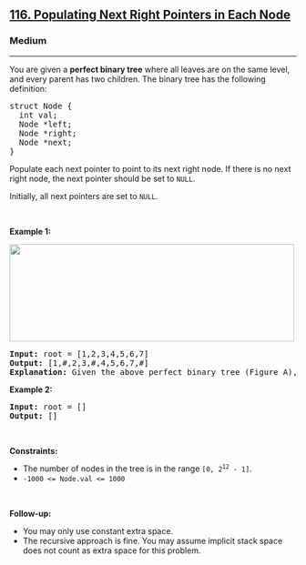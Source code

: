 <h2><a href="https://leetcode.com/problems/populating-next-right-pointers-in-each-node/">116. Populating Next Right Pointers in Each Node</a></h2><h3>Medium</h3><hr><div bis_skin_checked="1"><p>You are given a <strong>perfect binary tree</strong> where all leaves are on the same level, and every parent has two children. The binary tree has the following definition:</p>

<pre>struct Node {
  int val;
  Node *left;
  Node *right;
  Node *next;
}
</pre>

<p>Populate each next pointer to point to its next right node. If there is no next right node, the next pointer should be set to <code>NULL</code>.</p>

<p>Initially, all next pointers are set to <code>NULL</code>.</p>

<p>&nbsp;</p>
<p><strong>Example 1:</strong></p>
<img alt="" src="https://assets.leetcode.com/uploads/2019/02/14/116_sample.png" style="width: 500px; height: 171px;">
<pre><strong>Input:</strong> root = [1,2,3,4,5,6,7]
<strong>Output:</strong> [1,#,2,3,#,4,5,6,7,#]
<strong>Explanation: </strong>Given the above perfect binary tree (Figure A), your function should populate each next pointer to point to its next right node, just like in Figure B. The serialized output is in level order as connected by the next pointers, with '#' signifying the end of each level.
</pre>

<p><strong>Example 2:</strong></p>

<pre><strong>Input:</strong> root = []
<strong>Output:</strong> []
</pre>

<p>&nbsp;</p>
<p><strong>Constraints:</strong></p>

<ul>
	<li>The number of nodes in the tree is in the range <code>[0, 2<sup>12</sup> - 1]</code>.</li>
	<li><code>-1000 &lt;= Node.val &lt;= 1000</code></li>
</ul>

<p>&nbsp;</p>
<p><strong>Follow-up:</strong></p>

<ul>
	<li>You may only use constant extra space.</li>
	<li>The recursive approach is fine. You may assume implicit stack space does not count as extra space for this problem.</li>
</ul>
</div>
